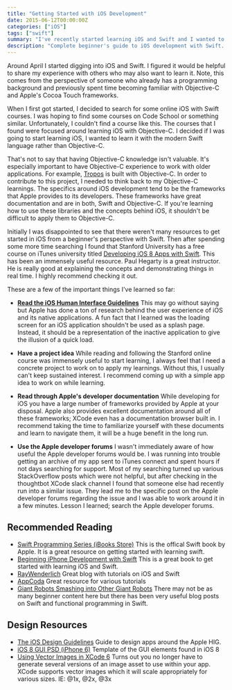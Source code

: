 ```yaml
---
title: "Getting Started with iOS Development"
date: 2015-06-12T00:00:00Z
categories: ["iOS"]
tags: ["swift"]
summary: "I've recently started learning iOS and Swift and I wanted to share my experiences so far."
description: "Complete beginner's guide to iOS development with Swift. Learn Xcode setup, iOS development fundamentals, and start building iPhone apps with practical examples."
---
```


Around April I started digging into iOS and Swift. I figured it would
be helpful to share my experience with others who may also want to learn it.
Note, this comes from the perspective of someone who already has a programming
background and previously spent time becoming familiar with Objective-C and
Apple's Cocoa Touch frameworks.

When I first got started, I decided to search for some online iOS with Swift
courses. I was hoping to find some courses on Code School or something similar.
Unfortunately, I couldn't find a course like this. The courses that I found
were focused around learning iOS with Objective-C. I decided if I was going to
start learning iOS, I wanted to learn it with the modern Swift language rather
than Objective-C.

That's not to say that having Objective-C knowledge isn't valuable. It's
especially important to have Objective-C experience to work with older
applications. For example, [Tropos](http://troposweather.com/) is built with
Objective-C. In order to contribute to this project, I needed to think back to
my Objective-C learnings. The specifics around iOS development tend to be the
frameworks that Apple provides to its developers. These frameworks have great
documentation and are in both, Swift and Objective-C. If you're learning how to
use these libraries and the concepts behind iOS, it shouldn't be difficult to
apply them to Objective-C.

Initially I was disappointed to see that there weren't many resources to get
started in iOS from a beginner's perspective with Swift. Then after spending
some more time searching I found that Stanford University has a free course on
iTunes university titled [Developing iOS 8 Apps with
Swift](https://itunes.apple.com/us/course/developing-ios-8-apps-swift/id961180099).
This has been an immensely useful resource. Paul Hegarty is a great instructor.
He is really good at explaining the concepts and demonstrating things in real
time. I highly recommend checking it out.

These are a few of the important things I've learned so far:

* **[Read the iOS Human Interface
  Guidelines](https://developer.apple.com/library/ios/documentation/UserExperience/Conceptual/MobileHIG/)**
  This may go without saying but Apple has done a ton of research behind the
  user experience of iOS and its native applications. A fun fact that I learned
  was the loading screen for an iOS application shouldn't be used as a splash
  page. Instead, it should be a representation of the inactive application to
  give the illusion of a quick load.

* **Have a project idea** While reading and following the Stanford online course
  was immensely useful to start learning, I always feel that I need a concrete
  project to work on to apply my learnings. Without this, I usually can't keep
  sustained interest. I recommend coming up with a simple app idea to work on
  while learning.

* **Read through Apple's developer documentation** While developing for iOS you
  have a large number of frameworks provided by Apple at your disposal.
  Apple also provides excellent documentation around all of these frameworks;
  XCode even has a documentation browser built in. I recommend taking the time
  to familiarize yourself with these documents and learn to navigate them, it
  will be a huge benefit in the long run.

* **Use the Apple developer forums** I wasn't immediately aware of how useful
  the Apple developer forums would be. I was running into trouble getting an
  archive of my app sent to iTunes connect and spent hours if not days searching
  for support. Most of my searching turned up various StackOverflow posts which
  were not helpful, but after checking in the thoughtbot XCode slack channel I
  found that someone else had recently run into a similar issue. They lead me to
  the specific post on the Apple developer forums regarding the issue and I was
  able to work around it in a few minutes. Lesson I learned; search the Apple
  developer forums.

## Recommended Reading

* [Swift Programming Series (iBooks
  Store)](https://developer.apple.com/swift/resources/) This is the offical
Swift book by Apple. It is a great resource on getting started with learning
swift.
* [Beginning iPhone Development with
  Swift](http://www.amazon.com/Beginning-iPhone-Development-Swift-Exploring/dp/1484204107/ref=sr_1_1?ie=UTF8&qid=1433530778&sr=8-1&keywords=iPhone+Development+with+Swift)
  This is a great book to get started with learning iOS and Swift.
* [RayWenderlich](http://www.raywenderlich.com/) Great blog with tutorials on
  iOS and Swift
* [AppCoda](http://www.appcoda.com/) Great resource for various tutorials
* [Giant Robots Smashing into Other Giant
  Robots](https://robots.thoughtbot.com/tags/ios) There may not be as many
  beginner content here but there has been very useful blog posts on Swift and
  functional programming in Swift.

## Design Resources

* [The iOS Design Guidelines](http://iosdesign.ivomynttinen.com/) Guide to
  design apps around the Apple HIG.
* [iOS 8 GUI PSD (iPhone 6)](http://www.teehanlax.com/tools/iphone/) Template of
  the GUI elements found in iOS 8
* [Using Vector Images in XCode
  6](http://martiancraft.com/blog/2014/09/vector-images-xcode6/) Turns out you
no longer have to generate several versions of an image asset to use within your
app. XCode supports vector images which it will scale appropriately for various
sizes. IE: @1x, @2x, @3x
